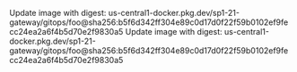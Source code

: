 Update image with digest: us-central1-docker.pkg.dev/sp1-21-gateway/gitops/foo@sha256:b5f6d342ff304e89c0d17d0f22f59b0102ef9fecc24ea2a6f4b5d70e2f9830a5 
Update image with digest: us-central1-docker.pkg.dev/sp1-21-gateway/gitops/foo@sha256:b5f6d342ff304e89c0d17d0f22f59b0102ef9fecc24ea2a6f4b5d70e2f9830a5 
